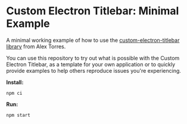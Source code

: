 # Custom Electron Titlebar: Minimal Example
A minimal working example of how to use the [custom-electron-titlebar library](https://github.com/AlexTorresSk/custom-electron-titlebar) from Alex Torres.

You can use this repository to try out what is possible with the Custom Electron Titlebar, as a template for your own application or to quickly provide examples to help others reproduce issues you're experiencing.

**Install:**
```
npm ci
```

**Run:**
```
npm start
```
